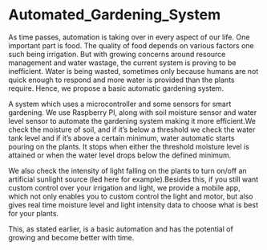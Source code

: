 # Automated_Gardening_System

As time passes, automation is taking over in every aspect of our life. One important part is food. The quality of food depends on various factors one such being irrigation.
But with growing concerns around resource management and water wastage, the current system is proving to be inefficient. Water is being wasted, sometimes only because humans are not quick enough to respond and more water is provided than the plants require. Hence, we propose a basic automatic gardening system.

A system which uses a microcontroller and some sensors for smart gardening. We use Raspberry PI, along with soil moisture sensor and water level sensor to automate the gardening system making it more efficient.We check the moisture of soil, and if it’s below a threshold we check the water tank level and if it’s above a certain minimum, water automatic starts pouring on the plants. It stops when either the threshold moisture level is attained or when the water level drops below the defined minimum.

We also check the intensity of light falling on the plants to turn on/off an artificial sunlight source (led here for example).Besides this, if you still want custom control over your irrigation and light, we provide a mobile app, which not only enables you to custom control the light and motor, but also gives real time moisture level and light intensity data to choose what is best for your plants.

This, as stated earlier, is a basic automation and has the potential of growing and become better with time.
